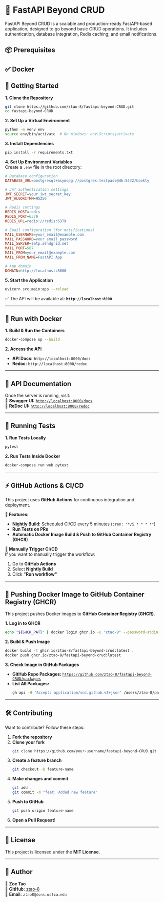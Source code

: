 # 🚀 FastAPI Beyond CRUD

FastAPI Beyond CRUD is a scalable and production-ready FastAPI-based application, designed to go beyond basic CRUD operations. It includes authentication, database integration, Redis caching, and email notifications.

## 📦 Prerequisites 
✅ **Docker**
---

## 📌 Getting Started

**1. Clone the Repository**
```sh
git clone https://github.com/ztao-8/fastapi-beyond-CRUD.git
cd fastapi-beyond-CRUD
```

**2. Set Up a Virtual Environment**
```sh
python -m venv env
source env/bin/activate  # On Windows: env\Scripts\activate
```

**3. Install Dependencies**
```sh
pip install -r requirements.txt
```

**4. Set Up Environment Variables**  
Create a `.env` file in the root directory:
```ini
# Database configuration
DATABASE_URL=postgresql+asyncpg://postgres:testpass@db:5432/bookly

# JWT authentication settings
JWT_SECRET=your_jwt_secret_key
JWT_ALGORITHM=HS256

# Redis settings
REDIS_HOST=redis
REDIS_PORT=6379
REDIS_URL=redis://redis:6379

# Email configuration (for notifications)
MAIL_USERNAME=your_email@example.com
MAIL_PASSWORD=your_email_password
MAIL_SERVER=smtp.sendgrid.net
MAIL_PORT=587
MAIL_FROM=your_email@example.com
MAIL_FROM_NAME=FastAPI App

# App domain
DOMAIN=http://localhost:8000
```

**5. Start the Application**
```sh
uvicorn src.main:app --reload
```
✅ The API will be available at: **`http://localhost:8000`**

---

## 🚀 Run with Docker

**1. Build & Run the Containers**
```sh
docker-compose up --build
```

**2. Access the API**
- **API Docs:** `http://localhost:8000/docs`
- **Redoc:** `http://localhost:8000/redoc`

---

## 📜 API Documentation

Once the server is running, visit:  
🔹 **Swagger UI:** [`http://localhost:8000/docs`](http://localhost:8000/docs)  
🔹 **ReDoc UI:** [`http://localhost:8000/redoc`](http://localhost:8000/redoc)

---

## 🧪 Running Tests

**1. Run Tests Locally**
```sh
pytest
```

**2. Run Tests Inside Docker**
```sh
docker-compose run web pytest
```

---

## ⚡ GitHub Actions & CI/CD

This project uses **GitHub Actions** for continuous integration and deployment.

**🔹 Features:**
- **Nightly Build:** Scheduled CI/CD every 5 minutes (`cron: "*/5 * * * *"`)
- **Run Tests on PRs**
- **Automatic Docker Image Build & Push to GitHub Container Registry (GHCR)**

**🔹 Manually Trigger CI/CD**  
If you want to manually trigger the workflow:
1. Go to **GitHub Actions**
2. Select **Nightly Build**
3. Click **"Run workflow"**

---

## 🐳 Pushing Docker Image to GitHub Container Registry (GHCR)

This project pushes Docker images to **GitHub Container Registry (GHCR)**.

**1. Log in to GHCR**
```sh
echo "${GHCR_PAT}" | docker login ghcr.io -u "ztao-8" --password-stdin
```

**2. Build & Push Image**
```sh
docker build -t ghcr.io/ztao-8/fastapi-beyond-crud:latest .
docker push ghcr.io/ztao-8/fastapi-beyond-crud:latest
```

**3. Check Image in GitHub Packages**
- **GitHub Repo Packages:** [`https://github.com/ztao-8/fastapi-beyond-CRUD/packages`](https://github.com/ztao-8/fastapi-beyond-CRUD/packages)
- **List All Packages:**
  ```sh
  gh api -H "Accept: application/vnd.github.v3+json" /users/ztao-8/packages/container
  ```

---

## 🛠 Contributing

Want to contribute? Follow these steps:

1. **Fork the repository**
2. **Clone your fork**
   ```sh
   git clone https://github.com/your-username/fastapi-beyond-CRUD.git
   ```
3. **Create a feature branch**
   ```sh
   git checkout -b feature-name
   ```
4. **Make changes and commit**
   ```sh
   git add .
   git commit -m "feat: Added new feature"
   ```
5. **Push to GitHub**
   ```sh
   git push origin feature-name
   ```
6. **Open a Pull Request!**

---

## 📄 License

This project is licensed under the **MIT License**.

---

## 🎯 Author

👤 **Zoe Tao**  
🔗 **GitHub:** [ztao-8](https://github.com/ztao-8)  
📧 **Email:** `ztao8@dons.usfca.edu`
